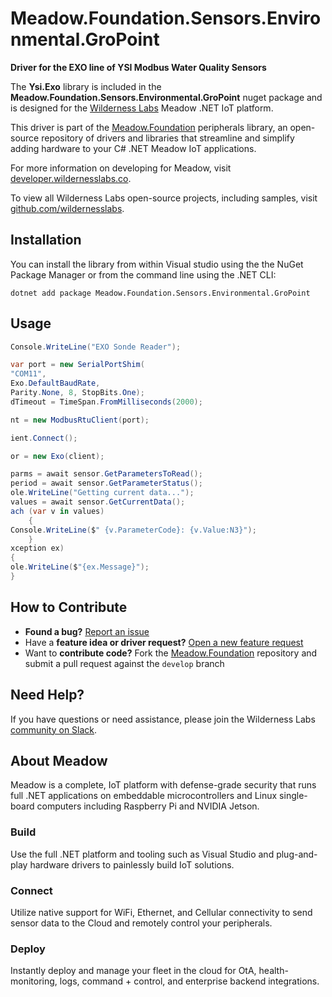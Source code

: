 # Meadow.Foundation.Sensors.Environmental.GroPoint

**Driver for the EXO line of YSI Modbus Water Quality Sensors**

The **Ysi.Exo** library is included in the **Meadow.Foundation.Sensors.Environmental.GroPoint** nuget package and is designed for the [Wilderness Labs](www.wildernesslabs.co) Meadow .NET IoT platform.

This driver is part of the [Meadow.Foundation](https://developer.wildernesslabs.co/Meadow/Meadow.Foundation/) peripherals library, an open-source repository of drivers and libraries that streamline and simplify adding hardware to your C# .NET Meadow IoT applications.

For more information on developing for Meadow, visit [developer.wildernesslabs.co](http://developer.wildernesslabs.co/).

To view all Wilderness Labs open-source projects, including samples, visit [github.com/wildernesslabs](https://github.com/wildernesslabs/).

## Installation

You can install the library from within Visual studio using the the NuGet Package Manager or from the command line using the .NET CLI:

`dotnet add package Meadow.Foundation.Sensors.Environmental.GroPoint`
## Usage

```csharp
Console.WriteLine("EXO Sonde Reader");

var port = new SerialPortShim(
"COM11",
Exo.DefaultBaudRate,
Parity.None, 8, StopBits.One);
dTimeout = TimeSpan.FromMilliseconds(2000);

nt = new ModbusRtuClient(port);

ient.Connect();

or = new Exo(client);

parms = await sensor.GetParametersToRead();
period = await sensor.GetParameterStatus();
ole.WriteLine("Getting current data...");
values = await sensor.GetCurrentData();
ach (var v in values)
    {
Console.WriteLine($" {v.ParameterCode}: {v.Value:N3}");
    }
xception ex)
{
ole.WriteLine($"{ex.Message}");
}
```
## How to Contribute

- **Found a bug?** [Report an issue](https://github.com/WildernessLabs/Meadow_Issues/issues)
- Have a **feature idea or driver request?** [Open a new feature request](https://github.com/WildernessLabs/Meadow_Issues/issues)
- Want to **contribute code?** Fork the [Meadow.Foundation](https://github.com/WildernessLabs/Meadow.Foundation) repository and submit a pull request against the `develop` branch


## Need Help?

If you have questions or need assistance, please join the Wilderness Labs [community on Slack](http://slackinvite.wildernesslabs.co/).
## About Meadow

Meadow is a complete, IoT platform with defense-grade security that runs full .NET applications on embeddable microcontrollers and Linux single-board computers including Raspberry Pi and NVIDIA Jetson.

### Build

Use the full .NET platform and tooling such as Visual Studio and plug-and-play hardware drivers to painlessly build IoT solutions.

### Connect

Utilize native support for WiFi, Ethernet, and Cellular connectivity to send sensor data to the Cloud and remotely control your peripherals.

### Deploy

Instantly deploy and manage your fleet in the cloud for OtA, health-monitoring, logs, command + control, and enterprise backend integrations.


